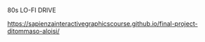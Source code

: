 80s LO-FI DRIVE

https://sapienzainteractivegraphicscourse.github.io/final-project-ditommaso-aloisi/
